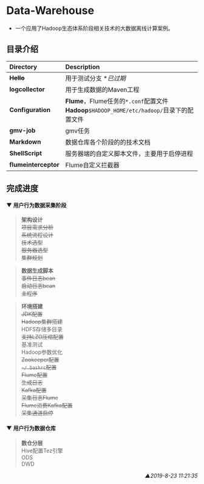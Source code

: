 # Data-Warehouse
* 一个应用了Hadoop生态体系阶段相关技术的大数据离线计算案例。

## 目录介绍
| Directory            | Description                                                                                    |
| :------------------- | :--------------------------------------------------------------------------------------------- |
| ~~**Hello**~~        | 用于测试分支  **已过期*                                                                        |
| **logcollector**     | 用于生成数据的Maven工程                                                                        |
| **Configuration**    | **Flume**，Flume任务的`*.conf`配置文件<br>**Hadoop**`$HADOOP_HOME/etc/hadoop/`目录下的配置文件 |
| **gmv-job**          | gmv任务<!-- 添加描述 -->                                                                       |
| **Markdown**         | 数据仓库各个阶段的的技术文档                                                                   |
| **ShellScript**      | 服务器端的自定义脚本文件，主要用于启停进程                                                     |
| **flumeinterceptor** | Flume自定义拦截器                                                                              |

## 完成进度

#### ▼ 用户行为数据采集阶段

>**架构设计**<br>~~项目需求分析~~<br>~~系统流程设计~~<br>~~技术选型~~<br>~~服务器选型~~<br>~~集群规划~~<br>

>**数据生成脚本**<br>~~事件日志bean~~<br>~~启动日志bean~~<br>~~主程序~~<br>

>**环境搭建**<br>~~JDK配置~~<br>~~Hadoop集群搭建~~<br>HDFS存储多目录<br>~~支持LZO压缩配置~~<br>基准测试<br>Hadoop参数优化<br>~~Zookeeper配置~~<br>~~`~/.bashrc`配置~~<br>~~Flume配置~~<br>~~生成日志~~<br>~~Kafka配置~~<br>~~采集日志Flume~~<br>~~Flume消费Kafka配置~~<br>~~采集通道启停~~<br>

#### ▼ 用户行为数据仓库

>**数仓分层**<br>Hive配置Tez引擎<br>ODS<br>DWD<br>

<p align="right"><i>▲2019-8-23 11:21:35</i></p>

